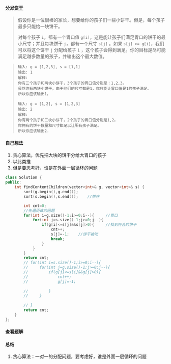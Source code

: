 #### [分发饼干](https://leetcode.cn/problems/assign-cookies/)

> 假设你是一位很棒的家长，想要给你的孩子们一些小饼干。但是，每个孩子最多只能给一块饼干。
>
> 对每个孩子 `i`，都有一个胃口值 `g[i]`，这是能让孩子们满足胃口的饼干的最小尺寸；并且每块饼干 `j`，都有一个尺寸 `s[j]` 。如果 `s[j] >= g[i]`，我们可以将这个饼干 `j` 分配给孩子 `i` ，这个孩子会得到满足。你的目标是尽可能满足越多数量的孩子，并输出这个最大数值。

> ```
> 输入: g = [1,2,3], s = [1,1]
> 输出: 1
> 解释: 
> 你有三个孩子和两块小饼干，3个孩子的胃口值分别是：1,2,3。
> 虽然你有两块小饼干，由于他们的尺寸都是1，你只能让胃口值是1的孩子满足。
> 所以你应该输出1。
> ```
>
> ```
> 输入: g = [1,2], s = [1,2,3]
> 输出: 2
> 解释: 
> 你有两个孩子和三块小饼干，2个孩子的胃口值分别是1,2。
> 你拥有的饼干数量和尺寸都足以让所有孩子满足。
> 所以你应该输出2.
> ```



#### 自己想法

1. 贪心算法，优先把大块的饼干分给大胃口的孩子
2. 以此类推
3. 但是要思考好，谁是在外面一层循环的问题

```c++
class Solution {
public:
    int findContentChildren(vector<int>& g, vector<int>& s) {
        sort(g.begin(),g.end());
        sort(s.begin(),s.end());    //排序

        int cnt=0;
        //先遍历谁的问题
        for(int i=g.size()-1;i>=0;i--){     //胃口
            for(int j=s.size()-1;j>=0;j--){     
                if(g[i]<=s[j]&&s[j]>0){     //找到符合的饼干
                    cnt++;
                    s[j]=-1;    //饼干被吃
                    break;
                }
            }
        }
        return cnt;
        // for(int i=s.size()-1;i>=0;i--){
        //     for(int j=g.size()-1;j>=0;j--){
        //         if(g[j]<=s[i]&&g[j]>0){
        //             cnt++;
        //             g[j]=-1;
                    
        //         }
        //     }
            
        // }
        return cnt;
    }
};
```



#### 查看题解



#### 总结

1. 贪心算法：一对一的分配问题，要考虑好，谁是外面一层循环的问题
